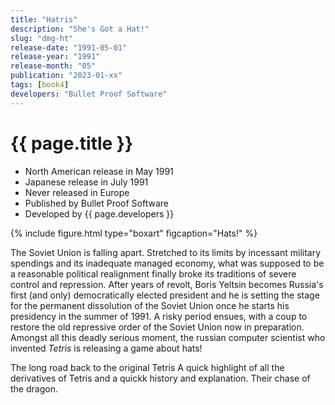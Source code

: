 ```yaml
---
title: "Hatris"
description: "She's Got a Hat!"
slug: "dmg-ht"
release-date: "1991-05-01"
release-year: "1991"
release-month: "05"
publication: "2023-01-xx"
tags: [book4]
developers: "Bullet Proof Software"
---
```

# {{ page.title }}

- North American release in May 1991
- Japanese release in July 1991
- Never released in Europe
- Published by Bullet Proof Software
- Developed by {{ page.developers }}

{% include figure.html type="boxart" figcaption="Hats!" %}

The Soviet Union is falling apart. Stretched to its limits by incessant military spendings and its inadequate managed economy, what was supposed to be a reasonable political realignment finally broke its traditions of severe control and repression. After years of revolt, Boris Yeltsin becomes Russia's first (and only) democratically elected president and he is setting the stage for the permanent dissolution of the Soviet Union once he starts his presidency in the summer of 1991. A risky period ensues, with a coup to restore the old repressive order of the Soviet Union now in preparation. Amongst all this deadly serious moment, the russian computer scientist who invented *Tetris* is releasing a game about hats!

The long road back to the original Tetris
A quick highlight of all the derivatives of Tetris and a quickk history and explanation. Their chase of the dragon.

